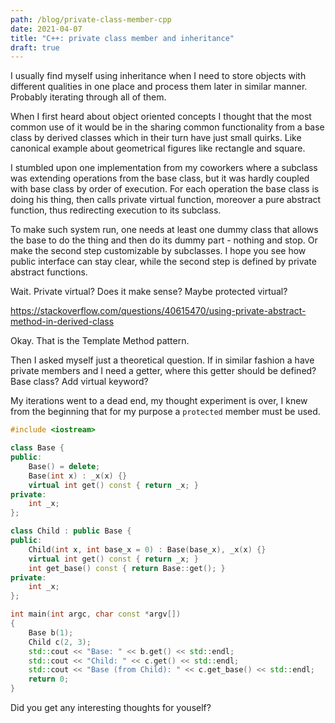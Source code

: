 ```yaml
---
path: /blog/private-class-member-cpp
date: 2021-04-07
title: "C++: private class member and inheritance"
draft: true
---
```


I usually find myself using inheritance when I need to store objects with different qualities in one place and process them later in similar manner. Probably iterating through all of them.

When I first heard about object oriented concepts I thought that the most common use of it would be in the sharing common functionality from a base class by derived classes which in their turn have just small quirks. Like canonical example about geometrical figures like rectangle and square.

I stumbled upon one implementation from my coworkers where a subclass was extending operations from the base class, but it was hardly coupled with base class by order of execution. For each operation the base class is doing his thing, then calls private virtual function, moreover a pure abstract function, thus redirecting execution to its subclass.

To make such system run, one needs at least one dummy class that allows the base to do the thing and then do its dummy part - nothing and stop. Or make the second step customizable by subclasses. I hope you see how public interface can stay clear, while the second step is defined by private abstract functions. 

Wait. Private virtual? Does it make sense? Maybe protected virtual?

https://stackoverflow.com/questions/40615470/using-private-abstract-method-in-derived-class

Okay. That is the Template Method pattern.

Then I asked myself just a theoretical question. If in similar fashion a have private members and I need a getter, where this getter should be defined? Base class? Add virtual keyword?

My iterations went to a dead end, my thought experiment is over, I knew from the beginning that for my purpose a `protected` member must be used.

```cpp
#include <iostream>

class Base {
public:
    Base() = delete;
    Base(int x) : _x(x) {}
    virtual int get() const { return _x; }
private:
    int _x;
};

class Child : public Base {
public:
    Child(int x, int base_x = 0) : Base(base_x), _x(x) {}
    virtual int get() const { return _x; }
    int get_base() const { return Base::get(); }
private:
    int _x;
};

int main(int argc, char const *argv[])
{
    Base b(1);
    Child c(2, 3);
    std::cout << "Base: " << b.get() << std::endl;
    std::cout << "Child: " << c.get() << std::endl;
    std::cout << "Base (from Child): " << c.get_base() << std::endl;
    return 0;
}
```

Did you get any interesting thoughts for youself?